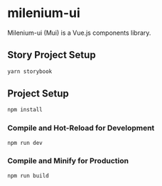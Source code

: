 # milenium-ui

Milenium-ui (Mui) is a Vue.js components library.

## Story Project Setup

```sh
yarn storybook
```

## Project Setup

```sh
npm install
```

### Compile and Hot-Reload for Development

```sh
npm run dev
```

### Compile and Minify for Production

```sh
npm run build
```

